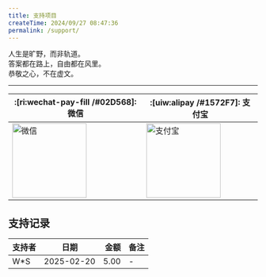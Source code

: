 ```yaml
---
title: 支持项目
createTime: 2024/09/27 08:47:36
permalink: /support/
---
```


人生是旷野，而非轨道。  
答案都在路上，自由都在风里。  
恭敬之心，不在虚文。  

---

| :[ri:wechat-pay-fill /#02D568]: 微信 | :[uiw:alipay /#1572F7]: 支付宝 |
| -------------------------------------- | ----------------------------------------- |
| <img src="https://img.moetranslate.top/wechat.png" alt="微信" width="150" /> | <img src="https://img.moetranslate.top/alipay.jpg" alt="支付宝" width="150" /> |


## 支持记录

| 支持者 | 日期       |   金额 | 备注                                           |
| ---- | ---------- | -----: | ---------------------------------------------- |
| W*S | 2025-02-20 |   5.00 | -                             |


